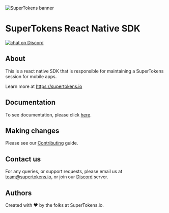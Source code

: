 
![SuperTokens banner](https://raw.githubusercontent.com/supertokens/supertokens-logo/master/images/Artboard%20%E2%80%93%2027%402x.png)

# SuperTokens React Native SDK

<a href="https://supertokens.io/discord">
<img src="https://img.shields.io/discord/603466164219281420.svg?logo=discord"
    alt="chat on Discord"></a>
    
## About
This is a react native SDK that is responsible for maintaining a SuperTokens session for mobile apps.

Learn more at https://supertokens.io

## Documentation
To see documentation, please click [here](https://supertokens.io/docs/react-native/installation).

## Making changes
Please see our [Contributing](https://github.com/supertokens/supertokens-react-native/blob/master/CONTRIBUTING.md) guide.

## Contact us
For any queries, or support requests, please email us at team@supertokens.io, or join our [Discord](supertokens.io/discord) server.

## Authors
Created with :heart: by the folks at SuperTokens.io.